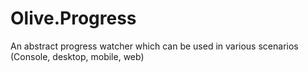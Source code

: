 # Olive.Progress
An abstract progress watcher which can be used in various scenarios (Console, desktop, mobile, web)
